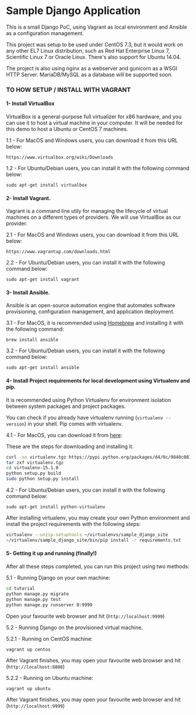 # Sample Django Application

This is a small Django PoC, using Vagrant as local environment and Ansible as a configuration management.

This project was setup to be used under CentOS 7.3, but it would work on any other EL7 Linux distribution, such as Red Hat Enterprise Linux 7, Scientific Linux 7 or Oracle Linux. There's also support for Ubuntu 14.04.

The project is also using nginx as a webserver and gunicorn as a WSGI HTTP Server. MariaDB/MySQL as a database will be supported soon.

### TO HOW SETUP / INSTALL WITH VAGRANT

#### 1- Install VirtualBox

VirtualBox is a general-purpose full virtualizer for x86 hardware, and you can use it to host a virtual machine in your computer. It will be needed for this demo to host a Ubuntu or CentOS 7 machines.

1.1 - For MacOS and Windows users, you can download it from this URL below:

    https://www.virtualbox.org/wiki/Downloads

1.2 - For Ubuntu/Debian users, you can install it with the following command below:

    sudo apt-get install virtualbox

#### 2- Install Vagrant.

Vagrant is a command line utily for managing the lifecycle of virtual machines on a different types of providers. We will use VirtualBox as our provider.

2.1 - For MacOS and Windows users, you can download it from this URL below:

    https://www.vagrantup.com/downloads.html

2.2 - For Ubuntu/Debian users, you can install it with the following command below:

    sudo apt-get install vagrant

#### 3- Install Ansible.

Ansible is an open-source automation engine that automates software provisioning, configuration management, and application deployment.

3.1 - For MacOS, it is recommended using [Homebrew](https://brew.sh/) and installing it with the following command:

    brew install ansible

3.2 - For Ubuntu/Debian users, you can install it with the following command below:

    sudo apt-get install ansible

#### 4- Install Project requirements for local development using Virtualenv and pip.

It is recommended using Python Virtualenv for environment isolation between system packages and project packages.

You can check if you already have virtualenv running (```virtualenv --version```) in your shell. Pip comes with virtualenv.

4.1 - For MacOS, you can download it from [here](https://pypi.python.org/pypi/virtualenv):

These are the steps for downloading and installing it.
```bash 
curl -so virtualenv.tgz https://pypi.python.org/packages/d4/0c/9840c08189e030873387a73b90ada981885010dd9aea134d6de30cd24cb8/virtualenv-15.1.0.tar.gz#md5=44e19f4134906fe2d75124427dc9b716 
tar zxf virtualenv.tgz 
cd virtualenv-15.1.0
python setup.py build 
sudo python setup.py install
``` 

4.2 - For Ubuntu/Debian users, you can install it with the following command below:<BR>

    sudo apt-get install python-virtualenv

After installing virtualenv, you may create your own Python environment and install the project requirements with the following steps:

```bash
virtualenv --unzip-setuptools ~/virtualenvs/sample_django_site
~/virtualenv/sample_django_site/bin/pip install -r requirements.txt
```

#### 5- Getting it up and running (finally!)

After all these steps completed, you can run this project using two methods:

5.1 - Running Django on your own machine:

```bash
cd tutorial
python manage.py migrate
python manage.py test
python manage.py runserver 0:9999
```

Open your favourite web browser and hit (```http://localhost:9999```)

5.2 - Running Django on the provisioned virtual machine.

5.2.1 - Running on CentOS machine:

    vagrant up centos

After Vagrant finishes, you may open your favourite web browser and hit (```http://localhost:8888```)

5.2.2 - Running on Ubuntu machine:

    vagrant up ubuntu

After Vagrant finishes, you may open your favourite web browser and hit (```http://localhost:9999```)
